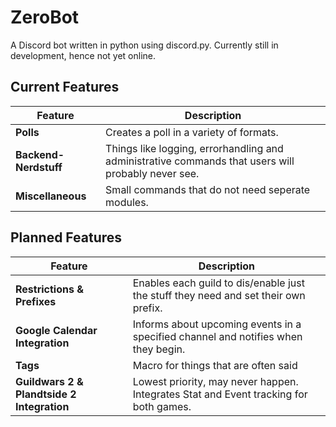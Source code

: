 # ZeroBot
A Discord bot written in python using discord.py. Currently still in development, hence not yet online.
## Current Features
| Feature | Description |
| --- | --- |
| **Polls** | Creates a poll in a variety of formats. |
| **Backend-Nerdstuff** | Things like logging, errorhandling and administrative commands that users will probably never see. |
| **Miscellaneous** | Small commands that do not need seperate modules. |

## Planned Features
| Feature | Description |
| --- | --- |
| **Restrictions & Prefixes** | Enables each guild to dis/enable just the stuff they need and set their own prefix. |
| **Google Calendar Integration** | Informs about upcoming events in a specified channel and notifies when they begin. |
| **Tags** | Macro for things that are often said |
| **Guildwars 2 & Plandtside 2 Integration** | Lowest priority, may never happen. Integrates Stat and Event tracking for both games. |
